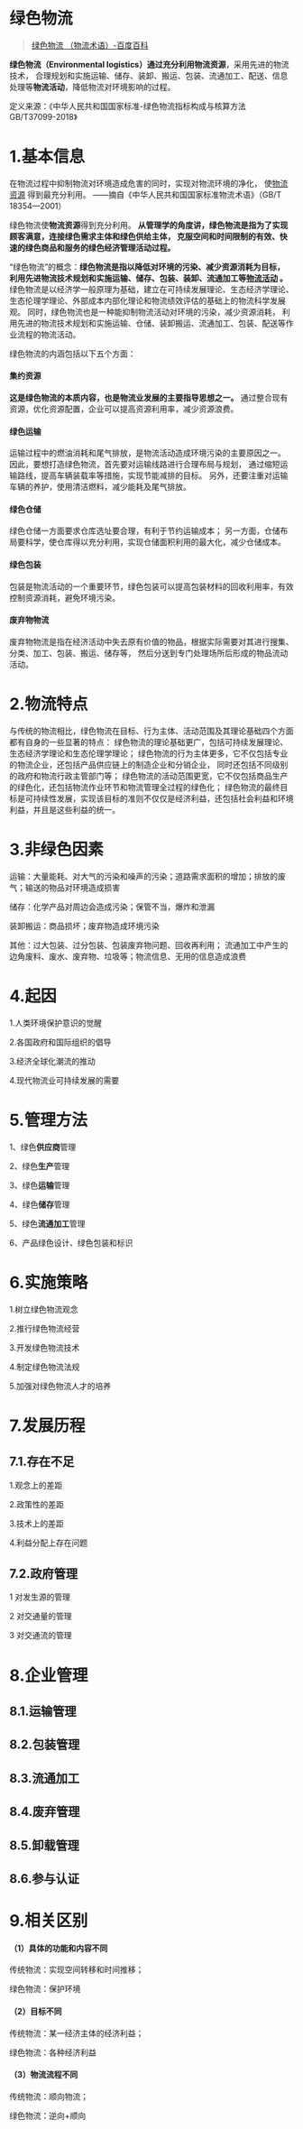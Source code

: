 

绿色物流
======
> [绿色物流 （物流术语）-百度百科](https://baike.baidu.com/item/绿色物流/75225)

**绿色物流（Environmental logistics）**通过充分利用**物流资源**，采用先进的物流技术，
合理规划和实施运输、储存、装卸、搬运、包装、流通加工、配送、信息处理等**物流活动**，降低物流对环境影响的过程。

定义来源：《中华人民共和国国家标准-绿色物流指标构成与核算方法 GB/T37099-2018》


# 1.基本信息
在物流过程中抑制物流对环境造成危害的同时，实现对物流环境的净化，
使[物流资源](https://baike.baidu.com/item/物流资源) 得到最充分利用。
——摘自《中华人民共和国国家标准物流术语》（GB/T 18354—2001）

绿色物流使**物流资源**得到充分利用。
**从管理学的角度讲，绿色物流是指为了实现顾客满意，连接绿色需求主体和绿色供给主体，
克服空间和时间限制的有效、快速的绿色商品和服务的绿色经济管理活动过程。**

“绿色物流”的概念：**绿色物流是指以降低对环境的污染、减少资源消耗为目标，
利用先进物流技术规划和实施运输、储存、包装、装卸、流通加工等[物流活动](https://baike.baidu.com/item/物流活动) 。**
绿色物流是以经济学一般原理为基础，建立在可持续发展理论、生态经济学理论、生态伦理学理论、外部成本内部化理论和物流绩效评估的基础上的物流科学发展观。
同时，绿色物流也是一种能抑制物流活动对环境的污染，减少资源消耗，
利用先进的物流技术规划和实施运输、仓储、装卸搬运、流通加工、包装、配送等作业流程的物流活动。

绿色物流的内涵包括以下五个方面：

#### 集约资源
**这是绿色物流的本质内容，也是物流业发展的主要指导思想之一。**
通过整合现有资源，优化资源配置，企业可以提高资源利用率，减少资源浪费。

#### 绿色运输
运输过程中的燃油消耗和尾气排放，是物流活动造成环境污染的主要原因之一。
因此，要想打造绿色物流，首先要对运输线路进行合理布局与规划，
通过缩短运输路线，提高车辆装载率等措施，实现节能减排的目标。
另外，还要注重对运输车辆的养护，使用清洁燃料，减少能耗及尾气排放。

#### 绿色仓储
绿色仓储一方面要求仓库选址要合理，有利于节约运输成本；
另一方面，仓储布局要科学，使仓库得以充分利用，实现仓储面积利用的最大化，减少仓储成本。

#### 绿色包装
包装是物流活动的一个重要环节，绿色包装可以提高包装材料的回收利用率，有效控制资源消耗，避免环境污染。

#### 废弃物物流
废弃物物流是指在经济活动中失去原有价值的物品，根据实际需要对其进行搜集、分类、加工、包装、搬运、储存等，
然后分送到专门处理场所后形成的物品流动活动。


# 2.物流特点
与传统的物流相比，绿色物流在目标、行为主体、活动范围及其理论基础四个方面都有自身的一些显著的特点：
绿色物流的理论基础更广，包括可持续发展理论、生态经济学理论和生态伦理学理论；
绿色物流的行为主体更多，它不仅包括专业的物流企业，还包括产品供应链上的制造企业和分销企业， 同时还包括不同级别的政府和物流行政主管部门等；
绿色物流的活动范围更宽，它不仅包括商品生产的绿色化，还包括物流作业环节和物流管理全过程的绿色化；
绿色物流的最终目标是可持续性发展，实现该目标的准则不仅仅是经济利益，还包括社会利益和环境利益，并且是这些利益的统一。


# 3.非绿色因素
运输：大量能耗、对大气的污染和噪声的污染；道路需求面积的增加；排放的废气；输送的物品对环境造成损害

储存：化学产品对周边会造成污染；保管不当，爆炸和泄漏

装卸搬运：商品损坏；废弃物造成环境污染

其他：过大包装、过分包装、包装废弃物问题、回收再利用；
流通加工中产生的边角废料、废水、废弃物、垃圾等；物流信息、无用的信息造成浪费


# 4.起因
1.人类环境保护意识的觉醒

2.各国政府和国际组织的倡导

3.经济全球化潮流的推动

4.现代物流业可持续发展的需要


# 5.管理方法
1、绿色**供应商**管理

2、绿色**生产**管理

3、绿色**运输**管理

4、绿色**储存**管理

5、绿色**流通加工**管理

6、产品绿色设计、绿色包装和标识


# 6.实施策略
1.树立绿色物流观念

2.推行绿色物流经营

3.开发绿色物流技术

4.制定绿色物流法规

5.加强对绿色物流人才的培养


# 7.发展历程
## 7.1.存在不足
1.观念上的差距

2.政策性的差距

3.技术上的差距

4.利益分配上存在问题

## 7.2.政府管理
1 对发生源的管理

2 对交通量的管理

3 对交通流的管理


# 8.企业管理
## 8.1.运输管理

## 8.2.包装管理

## 8.3.流通加工

## 8.4.废弃管理

## 8.5.卸载管理

## 8.6.参与认证


# 9.相关区别
#### （1）具体的功能和内容不同
传统物流：实现空间转移和时间推移；

绿色物流：保护环境

#### （2）目标不同
传统物流：某一经济主体的经济利益；

绿色物流：各种经济利益

#### （3）物流流程不同
传统物流：顺向物流；

绿色物流：逆向+顺向

